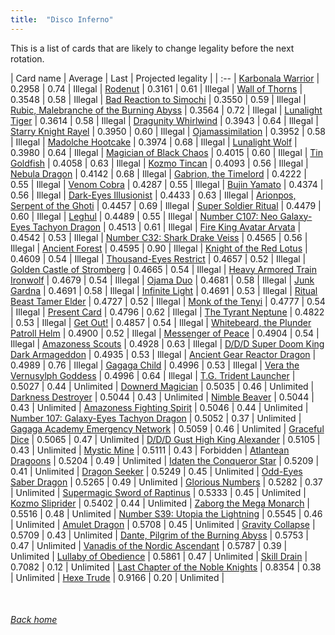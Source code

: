 ```yaml
---
title:  "Disco Inferno"
---
```


This is a list of cards that are likely to change legality before the next rotation.

| Card name | Average | Last | Projected legality |
| :-- |
[Karbonala Warrior](https://db.ygoprodeck.com/card/?search=Karbonala%20Warrior) | 0.2958 | 0.74 | Illegal |
[Rodenut](https://db.ygoprodeck.com/card/?search=Rodenut) | 0.3161 | 0.61 | Illegal |
[Wall of Thorns](https://db.ygoprodeck.com/card/?search=Wall%20of%20Thorns) | 0.3548 | 0.58 | Illegal |
[Bad Reaction to Simochi](https://db.ygoprodeck.com/card/?search=Bad%20Reaction%20to%20Simochi) | 0.3550 | 0.59 | Illegal |
[Rubic, Malebranche of the Burning Abyss](https://db.ygoprodeck.com/card/?search=Rubic,%20Malebranche%20of%20the%20Burning%20Abyss) | 0.3564 | 0.72 | Illegal |
[Lunalight Tiger](https://db.ygoprodeck.com/card/?search=Lunalight%20Tiger) | 0.3614 | 0.58 | Illegal |
[Dragunity Whirlwind](https://db.ygoprodeck.com/card/?search=Dragunity%20Whirlwind) | 0.3943 | 0.64 | Illegal |
[Starry Knight Rayel](https://db.ygoprodeck.com/card/?search=Starry%20Knight%20Rayel) | 0.3950 | 0.60 | Illegal |
[Ojamassimilation](https://db.ygoprodeck.com/card/?search=Ojamassimilation) | 0.3952 | 0.58 | Illegal |
[Madolche Hootcake](https://db.ygoprodeck.com/card/?search=Madolche%20Hootcake) | 0.3974 | 0.68 | Illegal |
[Lunalight Wolf](https://db.ygoprodeck.com/card/?search=Lunalight%20Wolf) | 0.3980 | 0.64 | Illegal |
[Magician of Black Chaos](https://db.ygoprodeck.com/card/?search=Magician%20of%20Black%20Chaos) | 0.4015 | 0.60 | Illegal |
[Tin Goldfish](https://db.ygoprodeck.com/card/?search=Tin%20Goldfish) | 0.4058 | 0.63 | Illegal |
[Kozmo Tincan](https://db.ygoprodeck.com/card/?search=Kozmo%20Tincan) | 0.4093 | 0.56 | Illegal |
[Nebula Dragon](https://db.ygoprodeck.com/card/?search=Nebula%20Dragon) | 0.4142 | 0.68 | Illegal |
[Gabrion, the Timelord](https://db.ygoprodeck.com/card/?search=Gabrion,%20the%20Timelord) | 0.4222 | 0.55 | Illegal |
[Venom Cobra](https://db.ygoprodeck.com/card/?search=Venom%20Cobra) | 0.4287 | 0.55 | Illegal |
[Bujin Yamato](https://db.ygoprodeck.com/card/?search=Bujin%20Yamato) | 0.4374 | 0.56 | Illegal |
[Dark-Eyes Illusionist](https://db.ygoprodeck.com/card/?search=Dark-Eyes%20Illusionist) | 0.4433 | 0.63 | Illegal |
[Arionpos, Serpent of the Ghoti](https://db.ygoprodeck.com/card/?search=Arionpos,%20Serpent%20of%20the%20Ghoti) | 0.4457 | 0.69 | Illegal |
[Super Soldier Ritual](https://db.ygoprodeck.com/card/?search=Super%20Soldier%20Ritual) | 0.4479 | 0.60 | Illegal |
[Leghul](https://db.ygoprodeck.com/card/?search=Leghul) | 0.4489 | 0.55 | Illegal |
[Number C107: Neo Galaxy-Eyes Tachyon Dragon](https://db.ygoprodeck.com/card/?search=Number%20C107:%20Neo%20Galaxy-Eyes%20Tachyon%20Dragon) | 0.4513 | 0.61 | Illegal |
[Fire King Avatar Arvata](https://db.ygoprodeck.com/card/?search=Fire%20King%20Avatar%20Arvata) | 0.4542 | 0.53 | Illegal |
[Number C32: Shark Drake Veiss](https://db.ygoprodeck.com/card/?search=Number%20C32:%20Shark%20Drake%20Veiss) | 0.4565 | 0.56 | Illegal |
[Ancient Forest](https://db.ygoprodeck.com/card/?search=Ancient%20Forest) | 0.4595 | 0.90 | Illegal |
[Knight of the Red Lotus](https://db.ygoprodeck.com/card/?search=Knight%20of%20the%20Red%20Lotus) | 0.4609 | 0.54 | Illegal |
[Thousand-Eyes Restrict](https://db.ygoprodeck.com/card/?search=Thousand-Eyes%20Restrict) | 0.4657 | 0.52 | Illegal |
[Golden Castle of Stromberg](https://db.ygoprodeck.com/card/?search=Golden%20Castle%20of%20Stromberg) | 0.4665 | 0.54 | Illegal |
[Heavy Armored Train Ironwolf](https://db.ygoprodeck.com/card/?search=Heavy%20Armored%20Train%20Ironwolf) | 0.4679 | 0.54 | Illegal |
[Ojama Duo](https://db.ygoprodeck.com/card/?search=Ojama%20Duo) | 0.4681 | 0.58 | Illegal |
[Junk Gardna](https://db.ygoprodeck.com/card/?search=Junk%20Gardna) | 0.4691 | 0.58 | Illegal |
[Infinite Light](https://db.ygoprodeck.com/card/?search=Infinite%20Light) | 0.4691 | 0.53 | Illegal |
[Ritual Beast Tamer Elder](https://db.ygoprodeck.com/card/?search=Ritual%20Beast%20Tamer%20Elder) | 0.4727 | 0.52 | Illegal |
[Monk of the Tenyi](https://db.ygoprodeck.com/card/?search=Monk%20of%20the%20Tenyi) | 0.4777 | 0.54 | Illegal |
[Present Card](https://db.ygoprodeck.com/card/?search=Present%20Card) | 0.4796 | 0.62 | Illegal |
[The Tyrant Neptune](https://db.ygoprodeck.com/card/?search=The%20Tyrant%20Neptune) | 0.4822 | 0.53 | Illegal |
[Get Out!](https://db.ygoprodeck.com/card/?search=Get%20Out!) | 0.4857 | 0.54 | Illegal |
[Whitebeard, the Plunder Patroll Helm](https://db.ygoprodeck.com/card/?search=Whitebeard,%20the%20Plunder%20Patroll%20Helm) | 0.4900 | 0.52 | Illegal |
[Messenger of Peace](https://db.ygoprodeck.com/card/?search=Messenger%20of%20Peace) | 0.4904 | 0.54 | Illegal |
[Amazoness Scouts](https://db.ygoprodeck.com/card/?search=Amazoness%20Scouts) | 0.4928 | 0.63 | Illegal |
[D/D/D Super Doom King Dark Armageddon](https://db.ygoprodeck.com/card/?search=D/D/D%20Super%20Doom%20King%20Dark%20Armageddon) | 0.4935 | 0.53 | Illegal |
[Ancient Gear Reactor Dragon](https://db.ygoprodeck.com/card/?search=Ancient%20Gear%20Reactor%20Dragon) | 0.4989 | 0.76 | Illegal |
[Gagaga Child](https://db.ygoprodeck.com/card/?search=Gagaga%20Child) | 0.4996 | 0.53 | Illegal |
[Vera the Vernusylph Goddess](https://db.ygoprodeck.com/card/?search=Vera%20the%20Vernusylph%20Goddess) | 0.4996 | 0.64 | Illegal |
[T.G. Trident Launcher](https://db.ygoprodeck.com/card/?search=T.G.%20Trident%20Launcher) | 0.5027 | 0.44 | Unlimited |
[Downerd Magician](https://db.ygoprodeck.com/card/?search=Downerd%20Magician) | 0.5035 | 0.46 | Unlimited |
[Darkness Destroyer](https://db.ygoprodeck.com/card/?search=Darkness%20Destroyer) | 0.5044 | 0.43 | Unlimited |
[Nimble Beaver](https://db.ygoprodeck.com/card/?search=Nimble%20Beaver) | 0.5044 | 0.43 | Unlimited |
[Amazoness Fighting Spirit](https://db.ygoprodeck.com/card/?search=Amazoness%20Fighting%20Spirit) | 0.5046 | 0.44 | Unlimited |
[Number 107: Galaxy-Eyes Tachyon Dragon](https://db.ygoprodeck.com/card/?search=Number%20107:%20Galaxy-Eyes%20Tachyon%20Dragon) | 0.5052 | 0.37 | Unlimited |
[Gagaga Academy Emergency Network](https://db.ygoprodeck.com/card/?search=Gagaga%20Academy%20Emergency%20Network) | 0.5059 | 0.46 | Unlimited |
[Graceful Dice](https://db.ygoprodeck.com/card/?search=Graceful%20Dice) | 0.5065 | 0.47 | Unlimited |
[D/D/D Gust High King Alexander](https://db.ygoprodeck.com/card/?search=D/D/D%20Gust%20High%20King%20Alexander) | 0.5105 | 0.43 | Unlimited |
[Mystic Mine](https://db.ygoprodeck.com/card/?search=Mystic%20Mine) | 0.5111 | 0.43 | Forbidden |
[Atlantean Dragoons](https://db.ygoprodeck.com/card/?search=Atlantean%20Dragoons) | 0.5204 | 0.49 | Unlimited |
[Idaten the Conqueror Star](https://db.ygoprodeck.com/card/?search=Idaten%20the%20Conqueror%20Star) | 0.5209 | 0.41 | Unlimited |
[Dragon Seeker](https://db.ygoprodeck.com/card/?search=Dragon%20Seeker) | 0.5249 | 0.45 | Unlimited |
[Odd-Eyes Saber Dragon](https://db.ygoprodeck.com/card/?search=Odd-Eyes%20Saber%20Dragon) | 0.5265 | 0.49 | Unlimited |
[Glorious Numbers](https://db.ygoprodeck.com/card/?search=Glorious%20Numbers) | 0.5282 | 0.37 | Unlimited |
[Supermagic Sword of Raptinus](https://db.ygoprodeck.com/card/?search=Supermagic%20Sword%20of%20Raptinus) | 0.5333 | 0.45 | Unlimited |
[Kozmo Sliprider](https://db.ygoprodeck.com/card/?search=Kozmo%20Sliprider) | 0.5402 | 0.44 | Unlimited |
[Zaborg the Mega Monarch](https://db.ygoprodeck.com/card/?search=Zaborg%20the%20Mega%20Monarch) | 0.5516 | 0.48 | Unlimited |
[Number S39: Utopia the Lightning](https://db.ygoprodeck.com/card/?search=Number%20S39:%20Utopia%20the%20Lightning) | 0.5545 | 0.46 | Unlimited |
[Amulet Dragon](https://db.ygoprodeck.com/card/?search=Amulet%20Dragon) | 0.5708 | 0.45 | Unlimited |
[Gravity Collapse](https://db.ygoprodeck.com/card/?search=Gravity%20Collapse) | 0.5709 | 0.43 | Unlimited |
[Dante, Pilgrim of the Burning Abyss](https://db.ygoprodeck.com/card/?search=Dante,%20Pilgrim%20of%20the%20Burning%20Abyss) | 0.5753 | 0.47 | Unlimited |
[Vanadis of the Nordic Ascendant](https://db.ygoprodeck.com/card/?search=Vanadis%20of%20the%20Nordic%20Ascendant) | 0.5787 | 0.39 | Unlimited |
[Lullaby of Obedience](https://db.ygoprodeck.com/card/?search=Lullaby%20of%20Obedience) | 0.5861 | 0.47 | Unlimited |
[Skill Drain](https://db.ygoprodeck.com/card/?search=Skill%20Drain) | 0.7082 | 0.12 | Unlimited |
[Last Chapter of the Noble Knights](https://db.ygoprodeck.com/card/?search=Last%20Chapter%20of%20the%20Noble%20Knights) | 0.8354 | 0.38 | Unlimited |
[Hexe Trude](https://db.ygoprodeck.com/card/?search=Hexe%20Trude) | 0.9166 | 0.20 | Unlimited |

<br>

###### [Back home](index)